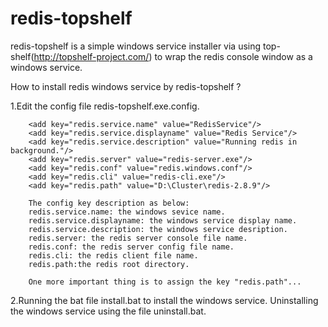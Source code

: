 redis-topshelf
==============
redis-topshelf is a simple windows service installer via using top-shelf(http://topshelf-project.com/) to wrap the redis console window as a 
windows service.

How to install redis windows service by redis-topshelf ?

1.Edit the config file redis-topshelf.exe.config.

        <add key="redis.service.name" value="RedisService"/>
		<add key="redis.service.displayname" value="Redis Service"/>
		<add key="redis.service.description" value="Running redis in background."/>
		<add key="redis.server" value="redis-server.exe"/>
		<add key="redis.conf" value="redis.windows.conf"/>
		<add key="redis.cli" value="redis-cli.exe"/>
		<add key="redis.path" value="D:\Cluster\redis-2.8.9"/>
		
		The config key description as below:
		redis.service.name: the windows sevice name.
		redis.service.displayname: the windows service display name.
		redis.service.description: the windows service desription.
		redis.server: the redis server console file name.
		redis.conf: the redis server config file name.
		redis.cli: the redis client file name.
		redis.path:the redis root directory.
		
		One more important thing is to assign the key "redis.path"...
		
2.Running the bat file install.bat to install the windows service.
  Uninstalling the windows service using the file uninstall.bat.
